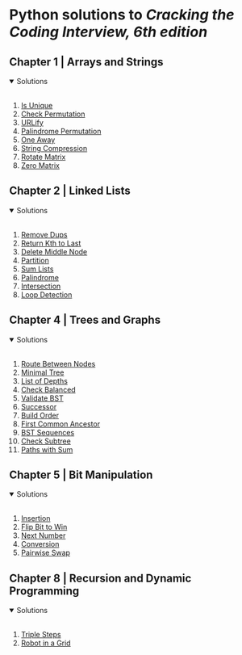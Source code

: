 # Python solutions to *Cracking the Coding Interview, 6th edition*
## Chapter 1 | Arrays and Strings
<details open>
<summary>Solutions</summary>
<br>
<ol>
    <li><a href="chapter1/is_unique.py">Is Unique</a></li>
    <li><a href="chapter1/is_permutation.py">Check Permutation</a></li>
    <li><a href="chapter1/urlify.py">URLify</a></li>
    <li><a href="chapter1/is_palindrome_permutation.py">Palindrome Permutation</a></li>
    <li><a href="chapter1/is_oneaway.py">One Away</a></li>
    <li><a href="chapter1/str_compression.py">String Compression</a></li>
    <li><a href="chapter1/rotate_matrix.py">Rotate Matrix</a></li>
    <li><a href="chapter1/zero_matrix.py">Zero Matrix</a></li>
</ol>
</details>

## Chapter 2 | Linked Lists
<details open>
<summary>Solutions</summary>
<br>
<ol>
    <li><a href="chapter2/remove_dups.py">Remove Dups</a></li>
    <li><a href="chapter2/kth_to_last.py">Return Kth to Last</a></li>
    <li><a href="chapter2/delete_mid_node.py">Delete Middle Node</a></li>
    <li><a href="chapter2/partition.py">Partition</a></li>
    <li><a href="chapter2/sum_lists.py">Sum Lists</a></li>
    <li><a href="chapter2/is_palindrome.py">Palindrome</a></li>
    <li><a href="chapter2/intersection.py">Intersection</a></li>
    <li><a href="chapter2/loop_detection.py">Loop Detection</a></li>
</ol>
</details>

## Chapter 4 | Trees and Graphs
<details open>
<summary>Solutions</summary>
<br>
<ol>
    <li><a href="chapter4/route_btw_nodes.py">Route Between Nodes</a></li>
    <li><a href="chapter4/minimal_tree.py">Minimal Tree</a></li>
    <li><a href="chapter4/list_of_depths.py">List of Depths</a></li>    
    <li><a href="chapter4/check_balanced.py">Check Balanced</a></li>
    <li><a href="chapter4/validate_bst.py">Validate BST</a></li>
    <li><a href="chapter4/successor.py">Successor</a></li>   
    <li><a href="chapter4/build_order.py">Build Order</a></li>
    <li><a href="chapter4/first_common_ancestor.py">First Common Ancestor</a></li>    
    <li><a href="chapter4/bst_sequences.py">BST Sequences</a></li>
    <li><a href="chapter4/check_subtree.py">Check Subtree</a></li>
    <li><a href="chapter4/paths_with_sum.py">Paths with Sum</a></li>
</ol>
</details>

## Chapter 5 | Bit Manipulation
<details open>
<summary>Solutions</summary>
<br>
<ol>
    <li><a href="chapter5/insertion.py">Insertion</a></li>
    <li><a href="chapter5/flip_bit_to_win.py">Flip Bit to Win</a></li>
    <li><a href="chapter5/next_number.py">Next Number</a></li>    
    <li><a href="chapter5/conversion.py">Conversion</a></li>
    <li><a href="chapter5/pairwise_swap.py">Pairwise Swap</a></li>
</ol>
</details>

## Chapter 8 | Recursion and Dynamic Programming
<details open>
<summary>Solutions</summary>
<br>
<ol>
    <li><a href="chapter8/triple_step.py">Triple Steps</a></li>
    <li><a href="chapter8/robot_in_grid.py">Robot in a Grid</a></li>
</ol>
</details>
